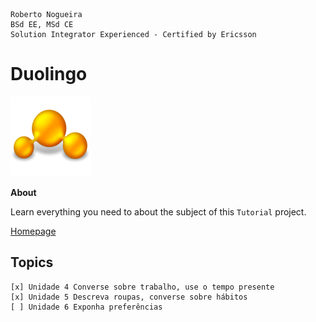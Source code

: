 ```
Roberto Nogueira  
BSd EE, MSd CE
Solution Integrator Experienced - Certified by Ericsson
```
# Duolingo

![tutorial image](images/tutorial.png)

**About**

Learn everything you need to about the subject of this `Tutorial` project.

[Homepage](uolingo.com/learn)

## Topics
```
[x] Unidade 4 Converse sobre trabalho, use o tempo presente
[x] Unidade 5 Descreva roupas, converse sobre hábitos
[ ] Unidade 6 Exponha preferências
```
